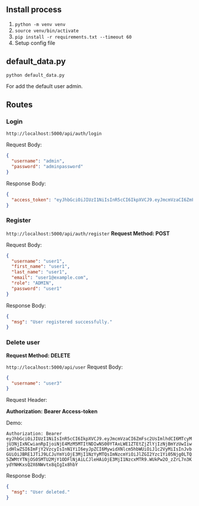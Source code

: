 ## Install process

1. `python -m venv venv`
2. `source venv/bin/activate`
3. `pip install -r requirements.txt --timeout 60`
4. Setup config file

## default_data.py

```
python default_data.py
```

For add the default user admin.

## Routes

### Login

`http://localhost:5000/api/auth/login`

Request Body:

```json
{
  "username": "admin",
  "password": "adminpassword"
}
```

Response Body:

```json
{
  "access_token": "eyJhbGciOiJIUzI1NiIsInR5cCI6IkpXVCJ9.eyJmcmVzaCI6ZmFsc2UsImlhdCI6MTcyMjUyMjM1NiwianRpIjoiMWIwMWQzZmUtMjc5OC00MTAxLWFhNzktYjM0YmI4NzU0MjFjIiwidHlwZSI6ImFjY2VzcyIsInN1YiI6eyJpZCI6MSwicm9sZSI6IkFETUlOIn0sIm5iZiI6MTcyMjUyMjM1NiwiY3NyZiI6IjljMmRiNWNkLTM0ZTEtNDI0MC04YjdmLWM1ODk0MTM4ZTRiZSIsImV4cCI6MTcyMjUyMzI1Nn0.xnJXlibyBWUSMW21lJe-_547a8rkrXCXwDV3wJvzgjk"
}
```

### Register

`http://localhost:5000/api/auth/register`
**Request Method: POST**

Request Body:

```json
{
  "username": "user1",
  "first_name": "user1",
  "last_name": "user1",
  "email": "user1@example.com",
  "role": "ADMIN",
  "password": "user1"
}
```

Response Body:

```json
{
  "msg": "User registered successfully."
}
```

### Delete user

**Request Method: DELETE**

`http://localhost:5000/api/user`
Request Body:

```json
{
  "username": "user3"
}
```

Request Header:

**Authorization:** **Bearer Access-token**

Demo:

`Authorization: Bearer eyJhbGciOiJIUzI1NiIsInR5cCI6IkpXVCJ9.eyJmcmVzaCI6ZmFsc2UsImlhdCI6MTcyMjU3NjIxNCwianRpIjoiNjE4MzM5MTItNDIwNS00YTAxLWE1ZTEtZjZlYjIzNjBmYzUwIiwidHlwZSI6ImFjY2VzcyIsInN1YiI6eyJpZCI6MywidXNlcm5hbWUiOiJ1c2VyMiIsInJvbGUiOiJBRE1JTiJ9LCJuYmYiOjE3MjI1NzYyMTQsImNzcmYiOiJlZGI2Yzc1Yi05Njg0LTQ5ZWMtYTNjOS05MTU2MjY1ODFlNjAiLCJleHAiOjE3MjI1NzcxMTR9.WUkPw2O_zZrL7n3KydYNHKxsQ2X6NWvtx8qIgIx8hbY`

Response Body:

```json
{
  "msg": "User deleted."
}
```
